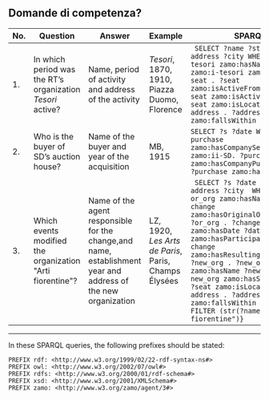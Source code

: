 ## Domande di competenza?

| No. | Question | Answer  | Example                                       | SPARQL |
|-----|---------------------------------------------------------------------------------------------------------|------------------------------------------------------------------|-----------------------------------------------------------|----------------------------------------------------------------------------------------------------------------------------------------------------------------------------------------------------------------------------------------------------------------------------------------------------------------------------------|
| 1.  | In which period was the RT’s organization <i>Tesori</i> active? | Name, period of activity and address of the activity | <i>Tesori</i>, 1870, 1910, Piazza Duomo, Florence          | ``` SELECT ?name ?start ?end ?address ?city WHERE { zamo:i-tesori zamo:hasName ?name . zamo:i-tesori zamo:hasSeat ?seat . ?seat zamo:isActiveFrom ?start . ?seat zamo:isActiveTo ?end . ?seat zamo:isLocatedIn ?address . ?address zamo:fallsWithin ?city}``` |
| 2.  | Who is the buyer of SD’s auction house?  | Name of the buyer and year of the acquisition   | MB, 1915                                                  | ``` SELECT ?s ?date WHERE { ?purchase zamo:hasCompanySeller zamo:ii-SD. ?purchase zamo:hasCompanyPurchaser ?s . ?purchase zamo:hasDate ?date} ```  |
| 3.  | Which events modified the organization "Arti fiorentine"? | Name of the agent responsible for the change,and name, establishment year and address of the new organization | LZ, 1920, <i>Les Arts de Paris</i>, Paris, Champs Élysées | ``` SELECT ?s ?date ?new_name ?address ?city  WHERE { ?or_org zamo:hasName ?name. ?change zamo:hasOriginalOrganization ?or_org . ?change zamo:hasDate ?date . ?change zamo:hasParticipant ?s . ?change zamo:hasResultingOrganization ?new_org . ?new_org zamo:hasName ?new_name . ?new_org zamo:hasSeat ?seat . ?seat zamo:isLocatedIn ?address . ?address zamo:fallsWithin ?city . FILTER (str(?name) = "Arti fiorentine")}```|

****

In these SPARQL queries, the following prefixes should be stated:
```
PREFIX rdf: <http://www.w3.org/1999/02/22-rdf-syntax-ns#>
PREFIX owl: <http://www.w3.org/2002/07/owl#>
PREFIX rdfs: <http://www.w3.org/2000/01/rdf-schema#>
PREFIX xsd: <http://www.w3.org/2001/XMLSchema#>
PREFIX zamo: <http://www.w3.org/zamo/agent/3#>
```